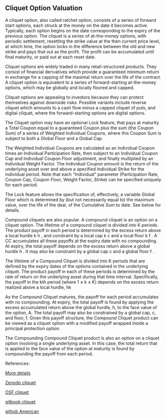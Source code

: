 ## Cliquet Option Valuation
   
A cliquet option, also called ratchet option, consists of a series of forward start options, each struck at the money on the date it becomes active. Typically, each option begins on the date corresponding to the expiry of the previous option. The cliquet is a series of at-the-money options, with periodic settlement, resetting the strike value at the then current price level, at which time, the option locks in the difference between the old and new strike and pays that out as the profit. The profit can be accumulated until final maturity, or paid out at each reset date.

Cliquet options are widely traded in many retail-structured products. They consist of financial derivatives which provide a guaranteed minimum return in exchange for a capping of the maximal return over the life of the contract. A cliquet option is equivalent to a series of forward-starting at-the-money options, which may be globally and locally floored and capped. 

Cliquet options are appealing to investors because they can protect themselves against downside risks. Possible variants include reverse cliquet which amounts to a cash flow minus a capped cliquet of puts, and digital cliquet, where the forward-starting options are digital options.

The Cliquet option may have an optional Lock feature, that pays at maturity a Total Coupon equal to a guaranteed Coupon plus the sum (the Coupon Sum) of a series of Weighted Individual Coupons, where this Coupon Sum is subject to both a Global Floor and a Global Cap. 

The Weighted Individual Coupons are calculated as an Individual Coupon times an Individual Participation Rate, then subject to an Individual Coupon Cap and Individual Coupon Floor adjustment, and finally multiplied by an Individual Weight Factor.  The Individual Coupon amount is the return of the underlying asset over and above a specified Individual Strike for the individual period.  Note that each “Individual” parameter (Participation Rate, Coupon Cap, Coupon Floor, Weight Factor, Strike) can be specified uniquely for each period.  

The Lock feature allows the specification of, effectively, a variable Global Floor which is determined by (but not necessarily equal to) the maximum value, over the life of the deal, of the Cumulative Sum to date.  See below for details.

Compound cliquets are also popular. A compound cliquet is an option on a cliquet option. The lifetime of a compound cliquet is divided into K periods. The product payoff in each period is determined by the excess return above a local hurdle k h , and constraint by a local cap k c and a local floor k f . A CC accumulates all these payoffs at the expiry date with no compounding. At expiry, the total payoff depends on the excess return above a global hurdle h . It may also be constraint by a global cap c and a global floor f .

The lifetime of a Compound Cliquet is divided into K periods that are defined by the expiry dates of the options contained in the underlying cliquet. The product payoff in each of these periods is determined by the rate of return on the underlying asset during that time interval. Specifically, the payoff in the kth period (where 1 ≤ k ≤ K) depends on the excess return realized above a local hurdle, hk

As the Compound Cliquet matures, the payoff for each period accumulates with no compounding. At expiry, the total payoff is found by applying the excess accumulated return above the global hurdle, h, to the face value of the option, A. The total payoff may also be constrained by a global cap, c, and floor, f. Given this payoff structure, the Compound Cliquet product can be viewed as a cliquet option with a modified payoff wrapped inside a principal protection option.

The Compounding Compound Cliquet product is also an option on a cliquet option involving a single underlying asset. In this case, the total return that is applied to the face value of the option at maturity is found by compounding the payoff from each period.



References:
   
[More details](./EqCliquet-12.pdf)     
   
[Zenodo cliquet](https://zenodo.org/record/4609253)
   
[OSF cliquet](https://osf.io/swbg4/download)

[gitbook cliquet](https://deripricing.gitbook.io/cliquet-option-valuation/)

[github American](https://github.com/timxiao1203/AmericanBondOption)

